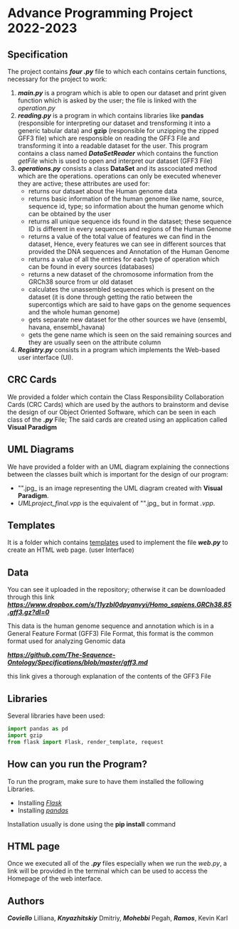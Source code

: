 # Advance Programming Project 2022-2023

###

## Specification
The project contains ***four .py*** file to which each contains certain functions, necessary for the project to work:
1. ***main.py*** is a program which is able to open our dataset and print given function which is asked by the user; the file is linked with the *operation.py*
2. ***reading.py*** is a program in which contains libraries like **pandas** (responsible for interpreting our dataset and trensforming it into a generic tabular data) and **gzip** (responsible for unzipping the zipped GFF3 file) which are responsible on reading the GFF3 File and transforming it into a readable dataset for the user. This program contains a class named ***DataSetReader*** which contains the function *getFile* which is used to open and interpret our dataset (GFF3 File)
3. ***operations.py*** consists a class **DataSet** and its asscociated method which are the operations. operations can only be executed whenever they are active; these attributes are used for:
     * returns our datsaet about the Human genome data
     * returns basic information of the human genome like name, source, sequence id, type; so information about the human genome which can be obtained by the user
     * returns all unique sequence ids found in the dataset; these sequence ID is different in every sequences and regions of the Human Genome
     * returns a value of the total value of features we can find in the dataset, Hence, every features we can see in different sources that provided the DNA sequences and Annotation of the Human Genome
     * returns a value of all the entries for each type of operation which can be found in every sources (databases)
     * returns a new dataset of the chromosome information from the GRCh38 source from ur old dataset
     * calculates the unassembled sequences which is present  on the dataset (it is done through getting the ratio between the supercontigs which are said to have gaps on the genome sequences and the whole human genome)
     * gets separate new dataset for the other sources we have (ensembl, havana, ensembl_havana)
     * gets the gene name which is seen on the said remaining sources and they are usually seen on the attribute column
4. ***Registry.py*** consists in a program which implements the Web-based user interface (UI).

## CRC Cards
We provided a folder which contain the Class Responsibility Collaboration Cards (CRC Cards) which are used by the authors to brainstorm and devise the design of our Object Oriented Software, which can be seen in each class of the ***.py*** File; The said cards are created using an application called **Visual Paradigm**

## UML Diagrams
We have provided a folder with an UML diagram explaining the connections between the classes built which is important for the design of our program:
- "".jpg_ is an image representing the UML diagram created with **Visual Paradigm**.
- _UMLproject_final.vpp_ is the equivalent of "".jpg_ but in format _.vpp_.

## Templates
It is a folder which contains <ins>templates</ins> used to implement the file ***web.py*** to create an HTML web page. (user Interface)

## Data
You can see it uploaded in the repository; otherwise it can be downloaded through this link ***https://www.dropbox.com/s/11yzbl0dpyanvyi/Homo_sapiens.GRCh38.85.gff3.gz?dl=0***


This data is the human genome sequence and annotation which is in a General Feature Format (GFF3) File Format, this format is the common format used for analyzing Genomic data

***https://github.com/The-Sequence-Ontology/Specifications/blob/master/gff3.md*** 

this link gives a thorough explanation of the contents of the GFF3 File

## Libraries
Several libraries have been used:
```python
import pandas as pd
import gzip 
from flask import Flask, render_template, request 
```
## How can you run the Program?
To run the program, make sure to have them installed the following Libraries. 
- Installing *[Flask](https://phoenixnap.com/kb/install-flask)*
- Installing *[pandas](https://pandas.pydata.org/docs/getting_started/install.html)*


Installation usually is done using the **pip install** command

## HTML page
Once we executed all of the ***.py*** files especially when we run the *web.py*, a link will be provided in the terminal which can be used to access the Homepage of the web interface.

## Authors
***Coviello*** Lilliana, ***Knyazhitskiy*** Dmitriy, ***Mohebbi*** Pegah, ***Ramos***, Kevin Karl 

